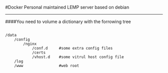 #Docker
Personal maintained LEMP server based on debian

***
####You need to volume a dictionary with the forrowing tree

<pre><code>
/data
    /config
        /nginx
            /conf.d     #some extra config files
            /certs
            /vhost.d    #some vitrul host config file
    /log
    /www                #web root
</code></pre>